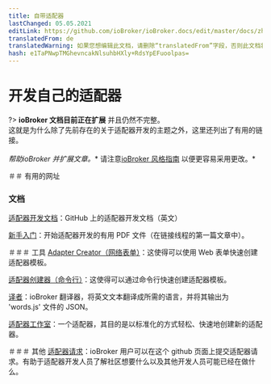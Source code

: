 ```yaml
---
title: 自带适配器
lastChanged: 05.05.2021
editLink: https://github.com/ioBroker/ioBroker.docs/edit/master/docs/zh-cn/dev/adapterdev.md
translatedFrom: de
translatedWarning: 如果您想编辑此文档，请删除“translatedFrom”字段，否则此文档将再次自动翻译
hash: e1TaPNwpTMGhevncakNlsuhbHXly+RdsYpEFuoolpas=
---
```

# 开发自己的适配器
?> **ioBroker 文档目前正在扩展** 并且仍然不完整。<br>这就是为什么除了先前存在的关于适配器开发的主题之外，这里还列出了有用的链接。<br><br> *帮助ioBroker 并扩展文章。** 请注意[ioBroker 风格指南](https://www.iobroker.net/#de/documentation/community/styleguidedoc.md) 以便更容易采用更改。*

＃＃ 有用的网址
### 文档
[适配器开发文档](https://github.com/ioBroker/ioBroker.docs/blob/master/docs/en/dev/adapterdev.md)：GitHub 上的适配器开发文档（英文）

[新手入门](https://forum.iobroker.net/topic/12663/adapter-entwicklung-kick-start-f%C3%BCr-neulinge)：开始适配器开发的有用 PDF 文件（在链接线程的第一篇文章中）。

＃＃＃ 工具
[Adapter Creator（网络表单）](https://adapter-creator.iobroker.in/)：这使得可以使用 Web 表单快速创建适配器模板。

[适配器创建器（命令行）](https://forum.iobroker.net/topic/17200/aufruf-iobroker-adapter-creator-testen)：这使得可以通过命令行快速创建适配器模板。

[译者](https://translator.iobroker.in/)：ioBroker 翻译器，将英文文本翻译成所需的语言，并将其输出为 'words.js' 文件的 JSON。

[适配器工作室](https://github.com/Jey-Cee/ioBroker.adapter-studio)：一个适配器，其目的是以标准化的方式轻松、快速地创建新的适配器。

＃＃＃ 其他
[适配器请求](https://github.com/ioBroker/AdapterRequests/issues?page=1&q=is%3Aissue+is%3Aopen)：ioBroker 用户可以在这个 github 页面上提交适配器请求。有助于适配器开发人员了解社区想要什么以及其他开发人员可能已经在做什么。